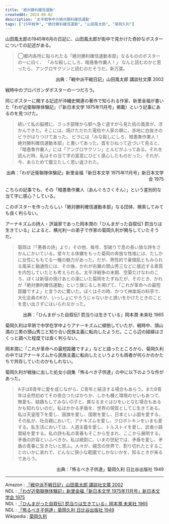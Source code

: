 ```yaml
---
title: '絶対勝利確信運動'
createdAt: 2024-08-02
description: '太平戦争中の絶対勝利確信運動'
tags: ["15年戦争", "絶対勝利確信運動", "山田風太郎", "菊岡久利"]
---
```


山田風太郎の1945年6月の日記に、山田風太郎が街中で見かけた奇妙なポスターについての記述がある。

> ◯都内各所に貼られたる「絶対勝利確信運動本部」なるもののポスターの一に曰く、
>「みな殺しにしろ、暗愚魯作糞人！」
> なんと読むのかと思ったら、アングロサクソンと読むのだそうだ。新万葉。
<p style="text-align:right;">出典：「戦中派不戦日記」山田風太郎 講談社文庫 2002</p>

戦時中のプロパガンダポスターの一つだろう。

同じポスターに関する記述が沖縄史関連の著作で知られる作家、新里金福が書いた「わが近衛聯隊体験記」（「新日本文学 1975年11月号」掲載）という記事にあるのを見つけた。

> 続いて私の脳裡に、さっき部隊から駅へ急ぐ道すがら見た街の風景が、浮かんできた。そこには、焼けただれた電柱や人家の塀に、赤地に白抜きのビラがはりつけてあった。
> ビラには「みな殺しにしろ、暗愚魯作業人！絶対勝利確信運動本部」と書いてあった。首をひねって近づいて見ると、「暗愚魯作糞人」には「アングロサクソン」とルビがふってある。それを読んだ時、私はその当て字の富意にひどく感心したものだった。それが、今、あらためて腹立たしく思い返された。
<p style="text-align:right;">出典：「わが近衛聯隊体験記」新里金福「新日本文学 1975年11月号」新日本文学会 1975</p>

こちらの記事でも、その「暗愚魯作糞人（あんぐろさくそん）」という差別的な当て字に感心？している。

このポスターを作ったらしい「絶対勝利確信運動本部」なる団体、検索してみても良く判らない。

アーナキズムの詩人・評論家であった岡本潤の「ひんまがった自叙伝1 罰当りは生きている」によると、横光利一の弟子で作家の菊岡久利が関与していたそうだ。

> 菊岡は『「悪者の詩」より』その他、毎号、型破りで息の長い放な詩をさかんにかいている。堂々たる体蠣をもった菊岡の奔放な性格には、たしかに女性にももてる一種の魅力があった。だが、男性的で豪傑肌ともみられる風采と融通性には、その後、かれが右翼の頭山秀三などに接近する素質を内包していたとも考えられる。太平洋戦争の末期、空築たけなわのころ、ぼくは新宿の焼けあとの濠にいた菊岡をたずねたが、そのとき、かれが「絶対勝利確信運動」という旗じるしを掲げて、「これが革命への最短距離ですよ」と言うのに驚いた。ぼくはその時、かつて神楽坂の料亭で、大化会員のKが、いっしょにやろうじゃないかと誘いをかけたときのことを思い出さずにはいられなかった。
<p style="text-align:right;">出典：「ひんまがった自叙伝1 罰当りは生きている」岡本潤 未来社 1965</p>

菊岡久利は早熟で中学在学中よりアナーキズムに傾倒していたが、戦時中、頭山満の三男の頭山秀三と知り合い民族主義に転向したようだ。ここら辺の経緯はさくっと調べた程度では良く判らない。

岡本潤に「これが革命への最短距離ですよ」などと語ったところから、菊岡久利の中ではアナーキズムから民族主義に転向したというよりも両者が何らかのかたちで共存していたのかもしれない。

菊岡久利が戦後に出した処女小説集「怖るべき子供達」の中に以下のような件があった。

> A子はB青年に愛を成じながら、C青年と結活する場合もあらう。またB青年は全然初めてその夜合つたばかりか、しかも機と環境のせいもあつて、無愛も、結婚もしてみないD子と、異なるまぐはひをいとなむ場合もあるかも知れないのだ。私はかかる矛盾を、世界の現質としてじ生きてある。  
> 私は天皇陸下を愛し、国旗を愛し、国歌を愛し、日本といふ国を愛する。その私が、社合親において、アナキズムを愛し、クロポトキンをいまも愛する。私生活においては、人道主義を愛し、トルストイを愛し、武者小路賞結を愛する。私の詩も私の青春もそこから生まれ、ここから展明する。矛盾の許容といふべきか。私は絶對に、いまの世紀では、矛盾を愛し、矛盾の青春に生きたいと思ふ。人々が、親念の世界で、割り切れたとすることのいかに哀れで、どんなに狭小な範園でしかないかを、知るときが来るであらう。
<p style="text-align:right;">出典：「怖るべき子供達」菊岡久利 日比谷出版社 1949</p>

---
Amazon : [「戦中派不戦日記」山田風太郎 講談社文庫 2002](https://www.amazon.co.jp/dp/4062736322)  
NDL : [「わが近衛聯隊体験記」新里金福「新日本文学 1975年11月号」新日本文学会 1975](https://dl.ndl.go.jp/pid/6079158)  
NDL : [「ひんまがった自叙伝1 罰当りは生きている」岡本潤 未来社 1965](https://dl.ndl.go.jp/pid/1356562)  
NDL : [「怖るべき子供達」菊岡久利 日比谷出版社 1949](https://dl.ndl.go.jp/pid/1705389)  
Wikipedia : [菊岡久利](https://ja.wikipedia.org/wiki/%E8%8F%8A%E5%B2%A1%E4%B9%85%E5%88%A9)  





